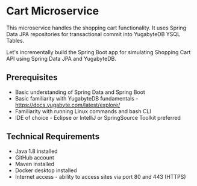 # Cart Microservice

This microservice handles the shopping cart functionality. It uses Spring Data JPA repositories for transactional commit 
into YugabyteDB YSQL Tables.

Let's incrementally build the Spring Boot app for simulating Shopping Cart API using Spring Data JPA and YugabyteDB.


## Prerequisites

- Basic understanding of Spring Data and Spring Boot
- Basic familiarity with YugabyteDB fundamentals - https://docs.yugabyte.com/latest/explore/
- Familiarity with running Linux commands and bash CLI
- IDE of choice - Eclipse or IntelliJ or SpringSource Toolkit preferred

## Technical Requirements

- Java 1.8 installed
- GitHub account
- Maven installed
- Docker desktop installed
- Internet access - ability to access sites via port 80 and 443 (HTTPS)



